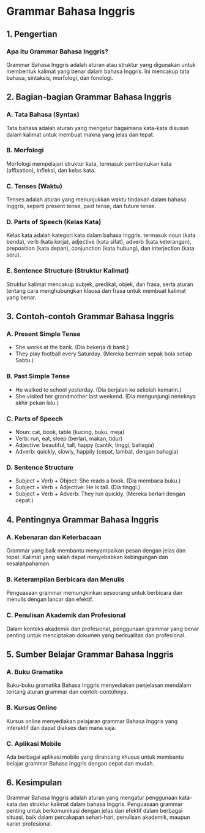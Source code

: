 # Grammar Bahasa Inggris

## 1. Pengertian

### Apa itu Grammar Bahasa Inggris?

Grammar Bahasa Inggris adalah aturan atau struktur yang digunakan untuk membentuk kalimat yang benar dalam bahasa Inggris. Ini mencakup tata bahasa, sintaksis, morfologi, dan fonologi.

## 2. Bagian-bagian Grammar Bahasa Inggris

### A. Tata Bahasa (Syntax)

Tata bahasa adalah aturan yang mengatur bagaimana kata-kata disusun dalam kalimat untuk membuat makna yang jelas dan tepat.

### B. Morfologi

Morfologi mempelajari struktur kata, termasuk pembentukan kata (affixation), infleksi, dan kelas kata.

### C. Tenses (Waktu)

Tenses adalah aturan yang menunjukkan waktu tindakan dalam bahasa Inggris, seperti present tense, past tense, dan future tense.

### D. Parts of Speech (Kelas Kata)

Kelas kata adalah kategori kata dalam bahasa Inggris, termasuk noun (kata benda), verb (kata kerja), adjective (kata sifat), adverb (kata keterangan), preposition (kata depan), conjunction (kata hubung), dan interjection (kata seru).

### E. Sentence Structure (Struktur Kalimat)

Struktur kalimat mencakup subjek, predikat, objek, dan frasa, serta aturan tentang cara menghubungkan klausa dan frasa untuk membuat kalimat yang benar.

## 3. Contoh-contoh Grammar Bahasa Inggris

### A. Present Simple Tense

- She works at the bank. (Dia bekerja di bank.)
- They play football every Saturday. (Mereka bermain sepak bola setiap Sabtu.)

### B. Past Simple Tense

- He walked to school yesterday. (Dia berjalan ke sekolah kemarin.)
- She visited her grandmother last weekend. (Dia mengunjungi neneknya akhir pekan lalu.)

### C. Parts of Speech

- Noun: cat, book, table (kucing, buku, meja)
- Verb: run, eat, sleep (berlari, makan, tidur)
- Adjective: beautiful, tall, happy (cantik, tinggi, bahagia)
- Adverb: quickly, slowly, happily (cepat, lambat, dengan bahagia)

### D. Sentence Structure

- Subject + Verb + Object: She reads a book. (Dia membaca buku.)
- Subject + Verb + Adjective: He is tall. (Dia tinggi.)
- Subject + Verb + Adverb: They run quickly. (Mereka berlari dengan cepat.)

## 4. Pentingnya Grammar Bahasa Inggris

### A. Kebenaran dan Keterbacaan

Grammar yang baik membantu menyampaikan pesan dengan jelas dan tepat. Kalimat yang salah dapat menyebabkan kebingungan dan kesalahpahaman.

### B. Keterampilan Berbicara dan Menulis

Penguasaan grammar memungkinkan seseorang untuk berbicara dan menulis dengan lancar dan efektif.

### C. Penulisan Akademik dan Profesional

Dalam konteks akademik dan profesional, penggunaan grammar yang benar penting untuk menciptakan dokumen yang berkualitas dan profesional.

## 5. Sumber Belajar Grammar Bahasa Inggris

### A. Buku Gramatika

Buku-buku gramatika Bahasa Inggris menyediakan penjelasan mendalam tentang aturan grammar dan contoh-contohnya.

### B. Kursus Online

Kursus online menyediakan pelajaran grammar Bahasa Inggris yang interaktif dan dapat diakses dari mana saja.

### C. Aplikasi Mobile

Ada berbagai aplikasi mobile yang dirancang khusus untuk membantu belajar grammar Bahasa Inggris dengan cepat dan mudah.

## 6. Kesimpulan

Grammar Bahasa Inggris adalah aturan yang mengatur penggunaan kata-kata dan struktur kalimat dalam bahasa Inggris. Penguasaan grammar penting untuk berkomunikasi dengan jelas dan efektif dalam berbagai situasi, baik dalam percakapan sehari-hari, penulisan akademik, maupun karier profesional.
